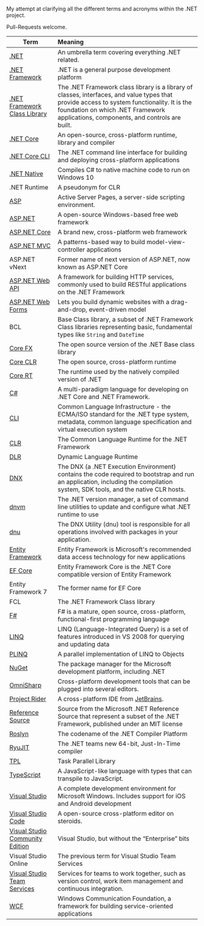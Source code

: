 My attempt at clarifying all the different terms and acronyms within the .NET project.

Pull-Requests welcome.

| Term        | Meaning           |
| ------------- |:-------------|
| [.NET](https://www.microsoft.com/net)      | An umbrella term covering everything .NET related.  |
| [.NET Framework](https://msdn.microsoft.com/en-us/vstudio/aa496123.aspx)      | .NET is a general purpose development platform |
| [.NET Framework Class Library](https://msdn.microsoft.com/en-us/library/gg145045(v=vs.110).aspx) | The .NET Framework class library is a library of classes, interfaces, and value types that provide access to system functionality. It is the foundation on which .NET Framework applications, components, and controls are built. |
| [.NET Core](https://dotnet.github.io/) | An open-source, cross-platform runtime, library and compiler |
| [.NET Core CLI](https://github.com/dotnet/cli) | The .NET command line interface for building and deploying cross-platform applications |
| [.NET Native](https://msdn.microsoft.com/en-us/vstudio/dotnetnative.aspx) | Compiles C# to native machine code to run on Windows 10 | 
| .NET Runtime | A pseudonym for CLR |
| [ASP](https://msdn.microsoft.com/en-us/library/aa286483.aspx) | Active Server Pages, a server-side scripting environment. | 
| [ASP.NET](http://www.asp.net/) | A open-source Windows-based free web framework |
| [ASP.NET Core](http://www.hanselman.com/blog/ASPNET5IsDeadIntroducingASPNETCore10AndNETCore10.aspx) | A brand new, cross-platform web framework
| [ASP.NET MVC](http://www.asp.net/mvc) | A patterns-based way to build model-view-controller applications |
| ASP.NET vNext | Former name of next version of ASP.NET, now known as ASP.NET Core |
| [ASP.NET Web API](http://www.asp.net/web-api) | A framework for building HTTP services, commonly used to build RESTful applications on the .NET Framework |
| [ASP.NET Web Forms](http://www.asp.net/web-forms) | Lets you build dynamic websites with a drag-and-drop, event-driven model |
| BCL | Base Class library, a subset of .NET Framework Class libraries representing basic, fundamental types like `String` and `DateTime` |
| [Core FX](https://github.com/dotnet/corefx) | The open source version of the .NET Base class library |
| [Core CLR](https://github.com/dotnet/coreclr) | The open source, cross-platform runtime |
| [Core RT](https://github.com/dotnet/corert) | The runtime used by the natively compiled version of .NET |
| [C#](https://msdn.microsoft.com/en-us/library/67ef8sbd.aspx) | A multi-paradigm language for developing on .NET Core and .NET Framework. |
| [CLI](https://en.wikipedia.org/wiki/Common_Language_Infrastructure) | Common Language Infrastructure - the ECMA/ISO standard for the .NET type system, metadata, common language specification and virtual execution system | 
| [CLR](https://msdn.microsoft.com/en-us/library/8bs2ecf4(v=vs.110).aspx) | The Common Language Runtime for the .NET Framework |
| [DLR](https://msdn.microsoft.com/en-us/library/dd233052%28v=vs.110%29.aspx) | Dynamic Language Runtime | 
| [DNX](https://github.com/aspnet/dnx) | The DNX (a .NET Execution Environment) contains the code required to bootstrap and run an application, including the compilation system, SDK tools, and the native CLR hosts. |
| [dnvm](https://github.com/aspnet/dnvm) | The .NET version manager, a set of command line utilities to update and configure what .NET runtime to use|
| [dnu](https://github.com/aspnet/Home/wiki/DNX-utility) | The DNX Utility (dnu) tool is responsible for all operations involved with packages in your application. |
| [Entity Framework](https://msdn.microsoft.com/en-us/data/ef.aspx) | Entity Framework is Microsoft's recommended data access technology for new applications |
| [EF Core](https://www.nuget.org/packages/EntityFramework.Core/) | Entity Framework Core is the .NET Core compatible version of Entity Framework |
| Entity Framework 7 | The former name for EF Core |
| FCL | The .NET Framework Class library |
| [F#](http://fsharp.org/) | F# is a mature, open source, cross-platform, functional-first programming language |
| [LINQ]() | LINQ (Language-Integrated Query) is a set of features introduced in VS 2008 for querying and updating data |
| [PLINQ](https://msdn.microsoft.com/en-us/library/dd460688%28v=vs.110%29.aspx) | A parallel implementation of LINQ to Objects|
| [NuGet](https://www.nuget.org/) | The package manager for the Microsoft development platform, including .NET |
| [OmniSharp](http://www.omnisharp.net/) | Cross-platform development tools that can be plugged into several editors. |
| [Project Rider](https://blog.jetbrains.com/dotnet/2016/01/13/project-rider-a-csharp-ide/) | A cross-platform IDE from [JetBrains](https://www.jetbrains.com/). |
| [Reference Source](http://referencesource.microsoft.com/) | Source from the Microsoft .NET Reference Source that represent a subset of the .NET Framework, published under an MIT license |
| [Roslyn](https://github.com/dotnet/roslyn) | The codename of the .NET Compiler Platform |
| [RyuJIT](http://blogs.msdn.com/b/dotnet/archive/2013/09/30/ryujit-the-next-generation-jit-compiler.aspx) | The .NET teams new 64-bit, Just-In-Time compiler |
| [TPL](https://msdn.microsoft.com/en-us/library/dd537609%28v=vs.110%29.aspx) | Task Parallel Library |
| [TypeScript](http://www.typescriptlang.org/) | A JavaScript-like language with types that can transpile to JavaScript. |
| [Visual Studio](https://www.visualstudio.com/en-us/visual-studio-homepage-vs.aspx) | A complete development environment for Microsoft Windows. Includes support for iOS and Android development |
| [Visual Studio Code](https://code.visualstudio.com/) | A open-source cross-platform editor on steroids. |
| [Visual Studio Community Edition](https://www.visualstudio.com/products/visual-studio-community-vs) | Visual Studio, but without the “Enterprise” bits |
| Visual Studio Online | The previous term for Visual Studio Team Services |
| [Visual Studio Team Services](https://www.visualstudio.com/en-us/products/visual-studio-team-services-vs.aspx) | Services for teams to work together, such as version control, work item management and continuous integration. |
| [WCF](https://msdn.microsoft.com/en-us/library/ms731082%28v=vs.110%29.aspx) | Windows Communication Foundation, a framework for building service-oriented applications|

